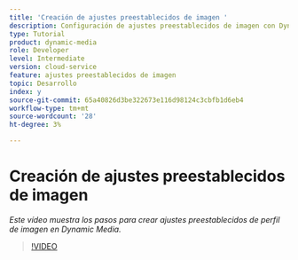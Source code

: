 ```yaml
---
title: 'Creación de ajustes preestablecidos de imagen '
description: Configuración de ajustes preestablecidos de imagen con Dynamic Media
type: Tutorial
product: dynamic-media
role: Developer
level: Intermediate
version: cloud-service
feature: ajustes preestablecidos de imagen
topic: Desarrollo
index: y
source-git-commit: 65a40826d3be322673e116d98124c3cbfb1d6eb4
workflow-type: tm+mt
source-wordcount: '28'
ht-degree: 3%

---
```


# Creación de ajustes preestablecidos de imagen

*Este vídeo muestra los pasos para crear ajustes preestablecidos de perfil de imagen en Dynamic Media.*

>[!VIDEO](https://video.tv.adobe.com/v/335459?quality=9&learn=on)
